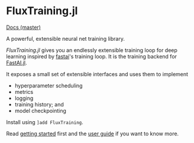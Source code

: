 # FluxTraining.jl

[Docs (master)](https://fluxml.ai/FluxTraining.jl/dev/)

A powerful, extensible neural net training library.

*FluxTraining.jl* gives you an endlessly extensible training loop for deep learning inspired by [fastai](https://docs.fast.ai)'s training loop. It is the training backend for [FastAI.jl](https://github.com/FluxML/FastAI.jl).

It exposes a small set of extensible interfaces and uses them to implement

- hyperparameter scheduling
- metrics
- logging
- training history; and
- model checkpointing

Install using `]add FluxTraining`.

Read [getting started](docs/getting_started.md) first and the [user guide](docs/overview.md) if you want to know more.
